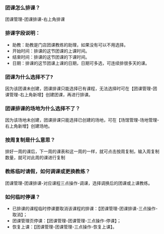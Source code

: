 ### 团课怎么排课？

团课管理-团课排课-右上角排课

### 排课字段说明：
- 助教：助教是门店团课教练的助理，如果没有可以不用选择。
- 开始时间：排课的这节团课的上课时间。
- 结束时间：排课的这节团课的下课时间。
- 日期：排课的这节团课上课的日期，日期可多选，可连续排很多天的课。

### 团课为什么选择不了?
因为该团课未创建，团课排课只能选择已有课程，无法选择时可在【团课管理-团课管理-右上角新增】创建团课，再进行排课。

### 团课排课的场地为什么选择不了？
因为该场地未创建，团课排课只能选择已创建的场地，可在【场馆管理-场地管理-右上角新增】创建场地。

### 按周复制是什么意思？

排好一周的课后，下一周的课表和这一周的一样，就可点击按周复制，输入周复制数量，就可对此周的课进行复制
### 教练临时请假，如何调课或更换教练？

团课管理-团课排课-对应课程三点操作-调课，选择调换后的团课或上课教练。

### 如何临时停课？

- 已排课的课程临时停课要取消该课程的排课：【团课管理-团课排课-三点操作-取消】；
- 团课管理页停课：【团课管理-团课管理-三点操作-停课】；
- 恢复上课：【团课管理-团课管理-三点操作-恢复上课】。